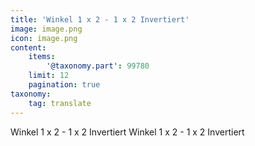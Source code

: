 ```yaml
---
title: 'Winkel 1 x 2 - 1 x 2 Invertiert'
image: image.png
icon: image.png
content:
    items:
        '@taxonomy.part': 99780
    limit: 12
    pagination: true
taxonomy:
    tag: translate
---
```


Winkel 1 x 2 - 1 x 2 Invertiert
Winkel 1 x 2 - 1 x 2 Invertiert
